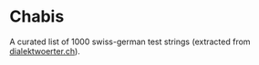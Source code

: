 # Chabis

A curated list of 1000 swiss-german test strings (extracted from [dialektwoerter.ch](http://dialektwoerter.ch/)).